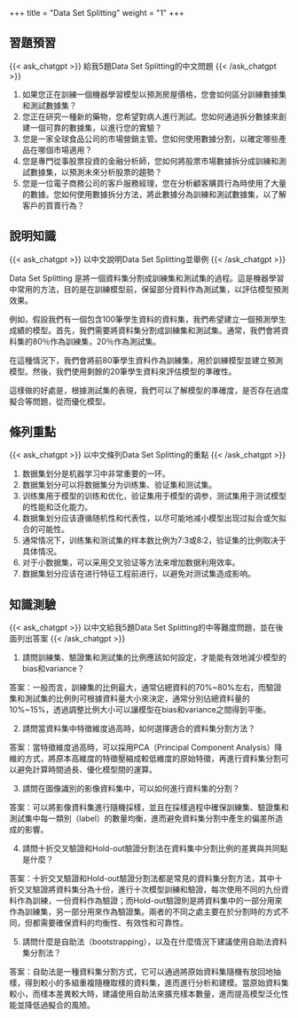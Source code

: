 +++
title = "Data Set Splitting"
weight = "1"
+++
## 習題預習
{{< ask_chatgpt >}}
給我5題Data Set Splitting的中文問題
{{< /ask_chatgpt >}}

1. 如果您正在訓練一個機器學習模型以預測房屋價格，您會如何區分訓練數據集和測試數據集？ 
2. 您正在研究一種新的藥物，您希望對病人進行測試。您如何通過拆分數據來創建一個可靠的數據集，以進行您的實驗？ 
3. 您是一家全球食品公司的市場營銷主管。您如何使用數據分割，以確定哪些產品在哪個市場適用？ 
4. 您是專門從事股票投資的金融分析師，您如何將股票市場數據拆分成訓練和測試數據集，以預測未來分析股票的趨勢？ 
5. 您是一位電子商務公司的客戶服務經理，您在分析顧客購買行為時使用了大量的數據。您如何使用數據拆分方法，將此數據分為訓練和測試數據集，以了解客戶的買賣行為？   

## 說明知識
{{< ask_chatgpt >}}
以中文說明Data Set Splitting並舉例
{{< /ask_chatgpt >}}

Data Set Splitting 是將一個資料集分割成訓練集和測試集的過程。這是機器學習中常用的方法，目的是在訓練模型前，保留部分資料作為測試集，以評估模型預測效果。

例如，假設我們有一個包含100筆學生資料的資料集，我們希望建立一個預測學生成績的模型。首先，我們需要將資料集分割成訓練集和測試集。通常，我們會將資料集的80％作為訓練集，20％作為測試集。

在這種情況下，我們會將前80筆學生資料作為訓練集，用於訓練模型並建立預測模型。然後，我們使用剩餘的20筆學生資料來評估模型的準確性。

這樣做的好處是，根據測試集的表現，我們可以了解模型的準確度，是否存在過度擬合等問題，從而優化模型。   

## 條列重點
{{< ask_chatgpt >}}
以中文條列Data Set Splitting的重點
{{< /ask_chatgpt >}}

1. 数据集划分是机器学习中非常重要的一环。
2. 数据集划分可以将数据集分为训练集、验证集和测试集。
3. 训练集用于模型的训练和优化，验证集用于模型的调参，测试集用于测试模型的性能和泛化能力。
4. 数据集划分应该遵循随机性和代表性，以尽可能地减小模型出现过拟合或欠拟合的可能性。
5. 通常情况下，训练集和测试集的样本数比例为7:3或8:2，验证集的比例取决于具体情况。
6. 对于小数据集，可以采用交叉验证等方法来增加数据利用效率。
7. 数据集划分应该在进行特征工程前进行，以避免对测试集造成影响。   

## 知識測驗
{{< ask_chatgpt >}}
以中文給我5題Data Set Splitting的中等難度問題，並在後面列出答案
{{< /ask_chatgpt >}}

1. 請問訓練集、驗證集和測試集的比例應該如何設定，才能能有效地減少模型的bias和variance？

答案：一般而言，訓練集的比例最大，通常佔總資料的70%~80%左右，而驗證集和測試集的比例則可根據資料量大小來決定，通常分別佔總資料量的10%~15%，透過調整比例大小可以讓模型在bias和variance之間得到平衡。

2. 請問當資料集中特徵維度過高時，如何選擇適合的資料集分割方法？

答案：當特徵維度過高時，可以採用PCA（Principal Component Analysis）降維的方式，將原本高維度的特徵壓縮成較低維度的原始特徵，再進行資料集分割可以避免計算時間過長、優化模型間的運算。

3. 請問在圖像識別的影像資料集中，可以如何進行資料集的分割？

答案：可以將影像資料集進行隨機採樣，並且在採樣過程中確保訓練集、驗證集和測試集中每一類別（label）的數量均衡，進而避免資料集分割中產生的偏差所造成的影響。

4. 請問十折交叉驗證和Hold-out驗證分割法在資料集中分割比例的差異與共同點是什麼？

答案：十折交叉驗證和Hold-out驗證分割法都是常見的資料集分割方法，其中十折交叉驗證將資料集分為十份，進行十次模型訓練和驗證，每次使用不同的九份資料作為訓練，一份資料作為驗證；而Hold-out驗證則是將資料集中的一部分用來作為訓練集，另一部分用來作為驗證集。兩者的不同之處主要在於分割時的方式不同，但都需要確保資料的均衡性、有效性和可靠性。

5. 請問什麼是自助法（bootstrapping），以及在什麼情況下建議使用自助法資料集分割法？

答案：自助法是一種資料集分割方式，它可以通過將原始資料集隨機有放回地抽樣，得到較小的多組重複隨機取樣的資料集，進而進行分析和建模。當原始資料集較小，而樣本差異較大時，建議使用自助法來擴充樣本數量，進而提高模型泛化性能並降低過擬合的風險。   

